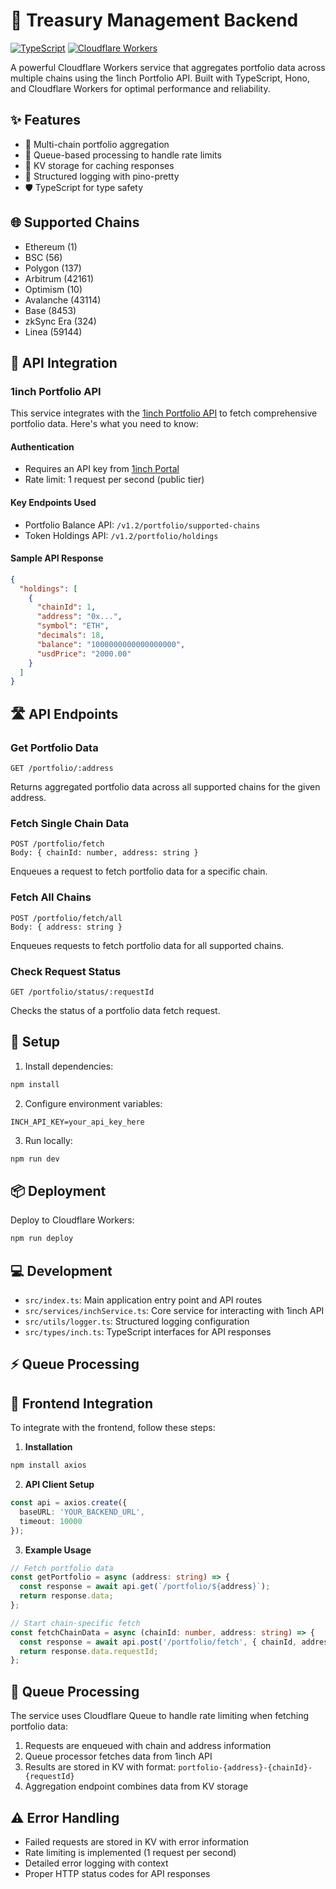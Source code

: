 # 🏦 Treasury Management Backend

[![TypeScript](https://img.shields.io/badge/TypeScript-007ACC?style=for-the-badge&logo=typescript&logoColor=white)](https://www.typescriptlang.org/)
[![Cloudflare Workers](https://img.shields.io/badge/Cloudflare_Workers-F38020?style=for-the-badge&logo=cloudflare&logoColor=white)](https://workers.cloudflare.com/)

A powerful Cloudflare Workers service that aggregates portfolio data across multiple chains using the 1inch Portfolio API. Built with TypeScript, Hono, and Cloudflare Workers for optimal performance and reliability.

## ✨ Features

- 🔗 Multi-chain portfolio aggregation
- 🔄 Queue-based processing to handle rate limits
- 💾 KV storage for caching responses
- 📝 Structured logging with pino-pretty
- 🛡️ TypeScript for type safety

## 🌐 Supported Chains

- Ethereum (1)
- BSC (56)
- Polygon (137)
- Arbitrum (42161)
- Optimism (10)
- Avalanche (43114)
- Base (8453)
- zkSync Era (324)
- Linea (59144)

## 🔌 API Integration

### 1inch Portfolio API

This service integrates with the [1inch Portfolio API](https://portal.1inch.dev) to fetch comprehensive portfolio data. Here's what you need to know:

#### Authentication
- Requires an API key from [1inch Portal](https://portal.1inch.dev)
- Rate limit: 1 request per second (public tier)

#### Key Endpoints Used
- Portfolio Balance API: `/v1.2/portfolio/supported-chains`
- Token Holdings API: `/v1.2/portfolio/holdings`

#### Sample API Response
```json
{
  "holdings": [
    {
      "chainId": 1,
      "address": "0x...",
      "symbol": "ETH",
      "decimals": 18,
      "balance": "1000000000000000000",
      "usdPrice": "2000.00"
    }
  ]
}
```

## 🛣️ API Endpoints

### Get Portfolio Data
```
GET /portfolio/:address
```
Returns aggregated portfolio data across all supported chains for the given address.

### Fetch Single Chain Data
```
POST /portfolio/fetch
Body: { chainId: number, address: string }
```
Enqueues a request to fetch portfolio data for a specific chain.

### Fetch All Chains
```
POST /portfolio/fetch/all
Body: { address: string }
```
Enqueues requests to fetch portfolio data for all supported chains.

### Check Request Status
```
GET /portfolio/status/:requestId
```
Checks the status of a portfolio data fetch request.

## 🚀 Setup

1. Install dependencies:
```bash
npm install
```

2. Configure environment variables:
```
INCH_API_KEY=your_api_key_here
```

3. Run locally:
```bash
npm run dev
```

## 📦 Deployment

Deploy to Cloudflare Workers:
```bash
npm run deploy
```

## 💻 Development

- `src/index.ts`: Main application entry point and API routes
- `src/services/inchService.ts`: Core service for interacting with 1inch API
- `src/utils/logger.ts`: Structured logging configuration
- `src/types/inch.ts`: TypeScript interfaces for API responses

## ⚡ Queue Processing

## 🔄 Frontend Integration

To integrate with the frontend, follow these steps:

1. **Installation**
```bash
npm install axios
```

2. **API Client Setup**
```typescript
const api = axios.create({
  baseURL: 'YOUR_BACKEND_URL',
  timeout: 10000
});
```

3. **Example Usage**
```typescript
// Fetch portfolio data
const getPortfolio = async (address: string) => {
  const response = await api.get(`/portfolio/${address}`);
  return response.data;
};

// Start chain-specific fetch
const fetchChainData = async (chainId: number, address: string) => {
  const response = await api.post('/portfolio/fetch', { chainId, address });
  return response.data.requestId;
};
```

## 🔄 Queue Processing

The service uses Cloudflare Queue to handle rate limiting when fetching portfolio data:
1. Requests are enqueued with chain and address information
2. Queue processor fetches data from 1inch API
3. Results are stored in KV with format: `portfolio-{address}-{chainId}-{requestId}`
4. Aggregation endpoint combines data from KV storage

## ⚠️ Error Handling

- Failed requests are stored in KV with error information
- Rate limiting is implemented (1 request per second)
- Detailed error logging with context
- Proper HTTP status codes for API responses
